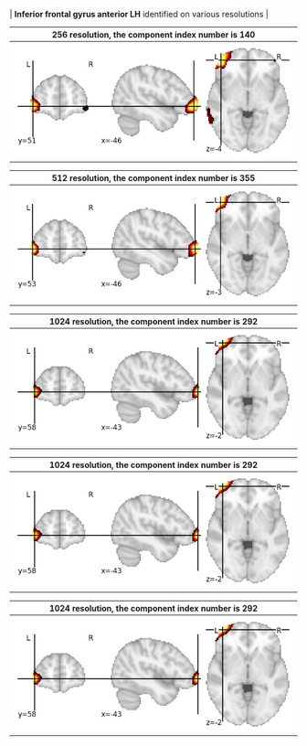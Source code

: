 


| **Inferior frontal gyrus anterior LH** identified on various resolutions |

| 256 resolution, the component index number is 140|  
|:---:|  
| ![Component 256](../256/final/140.jpg "From component 256: Inferior frontal gyrus anterior LH") |

| 512 resolution, the component index number is 355|  
|:---:|  
| ![Component 512](../512/final/355.jpg "From component 512: Inferior frontal gyrus anterior LH") |

| 1024 resolution, the component index number is 292|  
|:---:|  
| ![Component 1024](../1024/final/292.jpg "From component 1024: Inferior frontal gyrus anterior LH") |

| 1024 resolution, the component index number is 292|  
|:---:|  
| ![Component 1024](../1024/final/292.jpg "From component 1024: Inferior frontal gyrus anterior LH") |

| 1024 resolution, the component index number is 292|  
|:---:|  
| ![Component 1024](../1024/final/292.jpg "From component 1024: Inferior frontal gyrus anterior LH") |